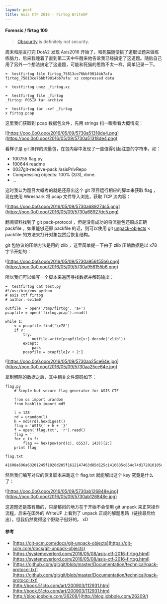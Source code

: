 ```yaml
---
layout: post
title: Asis CTF 2016 - Firtog WriteUP
---
```

#### Forensic / firtog 109

> [Obscurity](https://asis-ctf.ir/tasks/firtog_75813ce76bbf9014bb7afae8071e180e0b939d31713062baf3ffafd852f1f7687e8d1cf61762bb80245adf3fec5cbcf01e3e746bbaf3a880fd13f61b122080c4) is definitely not security.

周末和朋友打完 DotA2 发现 Asis2016 开始了，和死猫随便挑了道取证题来做练练脑力，后来我睡着了直到第二天中午醒来他告诉我已经搞定了这道题。随后自己用了另外一个想法搞定了这道题，可能和死猫的思路不太一样，简单记录一下。

    ➜  testfirtog file firtog_75813ce76bbf9014bb7afa
    firtog_75813ce76bbf9014bb7afa: xz compressed data
    
    ➜  testfirtog unxz _firtog.xz
    
    ➜  testfirtog file _firtog
    _firtog: POSIX tar archive
    
    ➜  testfirtog tar -xvf _firtog
    x firtog.pcap

这里我们获取到 pcap 数据包文件，先用 strings 扫一眼看看大概情况：

![https://ooo.0o0.ooo/2016/05/09/5730a51318de4.png](https://ooo.0o0.ooo/2016/05/09/5730a51318de4.png)

看样子是 git 操作的流量包，在包内容中发现了一些值得引起注意的字符串，如：

- 100755 flag.py
- 100644 readme
- 0037git-receive-pack /asisPrivRepo
- Compressing objects: 100% (3/3), done.
- ...

这时我认为题目大概考的就是还原出这个 git 项目运行相应的脚本来获取 flag ，现在使用 Wireshark 将 pcap 文件导入浏览，获取 TCP 流内容：

![https://ooo.0o0.ooo/2016/05/09/5730a68927dc5.png](https://ooo.0o0.ooo/2016/05/09/5730a68927dc5.png)

翻阅资料找到了 git pack-protocol ，但是没有成功的将流量包还原成正确 packfile 。如果能够还原 packfile 的话，则可以使用 git [unpack-objects](https://git-scm.com/docs/git-unpack-objects) <  packfile 的方法来打开对象包然后恢复结构。

git 包协议的压缩方法是用的 zlib ，这里简单提一下由于 zlib 压缩数据是以 x78 字节开始的：

![https://ooo.0o0.ooo/2016/05/09/5730a956155b6.png](https://ooo.0o0.ooo/2016/05/09/5730a956155b6.png)

所以我们可以编写一个脚本来遍历寻找数据并解码输出：

    ➜  testfirtog cat test.py
    #!/usr/bin/env python
    # asis ctf firtog
    # author: evi1m0
    
    outfile  = open('/tmp/firtog', 'a+')
    pcapfile = open('firtog.pcap').read()
    
    while 1:
        v = pcapfile.find('\x78')
        if v:
            try:
                outfile.write(pcapfile[v:].decode('zlib'))
            except:
                pass
            pcapfile = pcapfile[v + 2:]

![https://ooo.0o0.ooo/2016/05/09/5730aa25ce64e.jpg](https://ooo.0o0.ooo/2016/05/09/5730aa25ce64e.jpg)

拿到解除的数据之后，其中相关文件源码如下：

    flag.py
        # Simple but secure flag generator for ASIS CTF
    
        from os import urandom
        from hashlib import md5
    
        l = 128
        rd = urandom(l)
        h = md5(rd).hexdigest()
        flag = 'ASIS{' + h + '}'
        f = open('flag.txt', 'r').read()
        flag = ''
        for c in f:
            flag += hex(pow(ord(c), 65537, 143))[2:]
        print flag
    
    flag.txt
        41608a606a63201245f1020d205f1612147463d85d125c1416635c854c74d172010105c14f8555d125c3c

然后我们编写对应的恢复脚本来跑这个 flag.txt 就能解出这个 key 究竟是什么了：

![https://ooo.0o0.ooo/2016/05/09/5730ab126848e.jpg](https://ooo.0o0.ooo/2016/05/09/5730ab126848e.jpg)

这道题还是蛮有趣的，只是郁闷的地方在于开始不会使用 git unpack 来正常操作流程，后来在国外的 WriteUP 上看到了 unpack 正规的解题思路（链接最后给出），但我仍然觉得这个野路子挺好的。 xD

#### 参考

- [https://git-scm.com/docs/git-unpack-objects](https://git-scm.com/docs/git-unpack-objects)
- [https://systemoverlord.com/2016/05/08/asis-ctf-2016-firtog.html](https://systemoverlord.com/2016/05/08/asis-ctf-2016-firtog.html)
- [https://github.com/git/git/blob/master/Documentation/technical/pack-protocol.txt](https://github.com/git/git/blob/master/Documentation/technical/pack-protocol.txt)
- [http://book.51cto.com/art/200903/112931.htm](http://book.51cto.com/art/200903/112931.htm)
- [http://blog.jobbole.com/26209/](http://blog.jobbole.com/26209/)